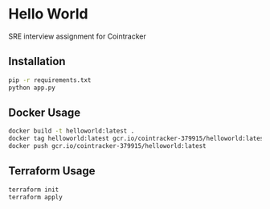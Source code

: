 # Hello World 

SRE interview assignment for Cointracker

## Installation

```bash
pip -r requirements.txt
python app.py
```

## Docker Usage

```bash
docker build -t helloworld:latest . 
docker tag helloworld:latest gcr.io/cointracker-379915/helloworld:latest
docker push gcr.io/cointracker-379915/helloworld:latest
```


## Terraform Usage

```bash
terraform init
terraform apply
```
